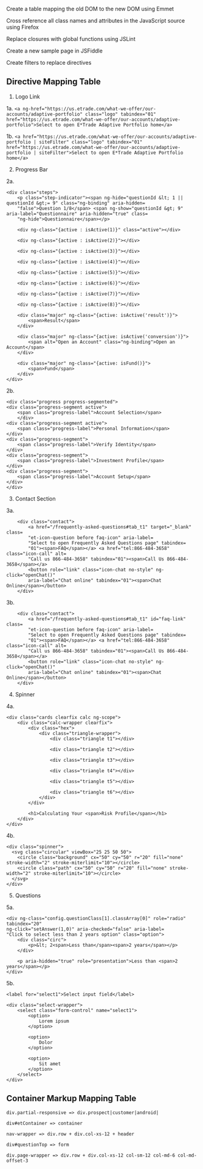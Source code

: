 Create a table mapping the old DOM to the new DOM using Emmet

Cross reference all class names and attributes in the JavaScript source using Firefox

Replace closures with global functions using JSLint

Create a new sample page in JSFiddle

Create filters to replace directives

## Directive Mapping Table
1. Logo Link

1a.
`<a ng-href="https://us.etrade.com/what-we-offer/our-accounts/adaptive-portfolio" class="logo" tabindex="01" href="https://us.etrade.com/what-we-offer/our-accounts/adaptive-portfolio">Select to open E*Trade Adaptive Portfolio home</a>`

1b.
`<a href="https://us.etrade.com/what-we-offer/our-accounts/adaptive-portfolio | siteFilter" class="logo" tabindex="01" href="https://us.etrade.com/what-we-offer/our-accounts/adaptive-portfolio | siteFilter">Select to open E*Trade Adaptive Portfolio home</a>`

2. Progress Bar

2a.

    <div class="steps">
        <p class="step-indicator"><span ng-hide="questionId &lt; 1 || questionId &gt;= 9" class="ng-binding" aria-hidden=
        "false">Question 1/8</span> <span ng-show="questionId &gt; 9" aria-label="Questionnaire" aria-hidden="true" class=
        "ng-hide">Questionnaire</span></p>

        <div ng-class="{active : isActive(1)}" class="active"></div>

        <div ng-class="{active : isActive(2)}"></div>

        <div ng-class="{active : isActive(3)}"></div>

        <div ng-class="{active : isActive(4)}"></div>

        <div ng-class="{active : isActive(5)}"></div>

        <div ng-class="{active : isActive(6)}"></div>

        <div ng-class="{active : isActive(7)}"></div>

        <div ng-class="{active : isActive(8)}"></div>

        <div class="major" ng-class="{active: isActive('result')}">
            <span>Result</span>
        </div>

        <div class="major" ng-class="{active: isActive('conversion')}">
            <span alt="Open an Account" class="ng-binding">Open an Account</span>
        </div>

        <div class="major" ng-class="{active: isFund()}">
            <span>Fund</span>
        </div>
    </div>

2b.

    <div class="progress progress-segmented">
	<div class="progress-segment active">
		<span class="progress-label">Account Selection</span>
        </div>
	<div class="progress-segment active">
		<span class="progress-label">Personal Information</span>
	</div>
	<div class="progress-segment">
		<span class="progress-label">Verify Identity</span>
	</div>
	<div class="progress-segment">
		<span class="progress-label">Investment Profile</span>
	</div>
	<div class="progress-segment">
		<span class="progress-label">Account Setup</span>
	</div>
    </div>

3. Contact Section

3a.

        <div class="contact">
            <a href="/frequently-asked-questions#tab_t1" target="_blank" class=
            "et-icon-question before faq-icon" aria-label=
            "Select to open Frequently Asked Questions page" tabindex=
            "01"><span>FAQ</span></a> <a href="tel:866-484-3658" class="icon-call" alt=
            "Call us 866-484-3658" tabindex="01"><span>Call Us 866-484-3658</span></a>
            <button role="link" class="icon-chat no-style" ng-click="openChat()"
            aria-label="Chat online" tabindex="01"><span>Chat Online</span></button>
        </div>

3b.

        <div class="contact">
            <a href="/frequently-asked-questions#tab_t1" id="faq-link" class=
            "et-icon-question before faq-icon" aria-label=
            "Select to open Frequently Asked Questions page" tabindex=
            "01"><span>FAQ</span></a> <a href="tel:866-484-3658" class="icon-call" alt=
            "Call us 866-484-3658" tabindex="01"><span>Call Us 866-484-3658</span></a>
            <button role="link" class="icon-chat no-style" ng-click="openChat()"
            aria-label="Chat online" tabindex="01"><span>Chat Online</span></button>
        </div>

4. Spinner

4a.

    <div class="cards clearfix calc ng-scope">
        <div class="calc-wrapper clearfix">
            <div class="hex">
                <div class="triangle-wrapper">
                    <div class="triangle t1"></div>

                    <div class="triangle t2"></div>

                    <div class="triangle t3"></div>

                    <div class="triangle t4"></div>

                    <div class="triangle t5"></div>

                    <div class="triangle t6"></div>
                </div>
            </div>

            <h1>Calculating Your <span>Risk Profile</span></h1>
        </div>
    </div>

4b.

    <div class="spinner">
      <svg class="circular" viewBox="25 25 50 50">
        <circle class="background" cx="50" cy="50" r="20" fill="none" stroke-width="2" stroke-miterlimit="10"></circle>
        <circle class="path" cx="50" cy="50" r="20" fill="none" stroke-width="2" stroke-miterlimit="10"></circle>
      </svg>
    </div>

5. Questions

5a. 
 
    <div ng-class="config.questionClass[1].classArray[0]" role="radio" tabindex="20"
    ng-click="setAnswer(1,0)" aria-checked="false" aria-label=
    "Click to select less than 2 years option" class="option">
        <div class="circ">
            <p>&lt; 2<span>Less than</span><span>2 years</span></p>
        </div>

        <p aria-hidden="true" role="presentation">Less than <span>2 years</span></p>
    </div>

5b.

    <label for="select1">Select input field</label>

    <div class="select-wrapper">
        <select class="form-control" name="select1">
            <option>
                Lorem ipsum
            </option>

            <option>
                Dolor
            </option>

            <option>
                Sit amet
            </option>
        </select>
    </div>

## Container Markup Mapping Table
`div.partial-responsive => div.prospect|customer|android| `

`div#etContainer => container `

`nav-wrapper => div.row + div.col-xs-12 + header`

`div#questionTop => form`

`div.page-wrapper => div.row + div.col-xs-12 col-sm-12 col-md-6 col-md-offset-3`